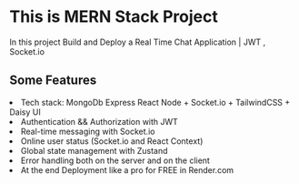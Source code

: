 <h1>This is MERN Stack Project</h1>
<p>In this project Build and Deploy a Real Time Chat Application | JWT , Socket.io</p>

<h2>Some Features</h2>

<li>Tech stack: MongoDb Express React Node + Socket.io + TailwindCSS + Daisy UI
<li>Authentication && Authorization with JWT
<li>Real-time messaging with Socket.io
<li>Online user status (Socket.io and React Context)
<li>Global state management with Zustand
<li>Error handling both on the server and on the client
<li>At the end Deployment like a pro for FREE in Render.com
